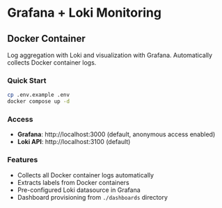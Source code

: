 # Grafana + Loki Monitoring

## Docker Container

Log aggregation with Loki and visualization with Grafana. Automatically collects Docker container logs.

### Quick Start

```bash
cp .env.example .env
docker compose up -d
```

### Access

- **Grafana**: http://localhost:3000 (default, anonymous access enabled)
- **Loki API**: http://localhost:3100 (default)

### Features

- Collects all Docker container logs automatically
- Extracts labels from Docker containers
- Pre-configured Loki datasource in Grafana
- Dashboard provisioning from `./dashboards` directory